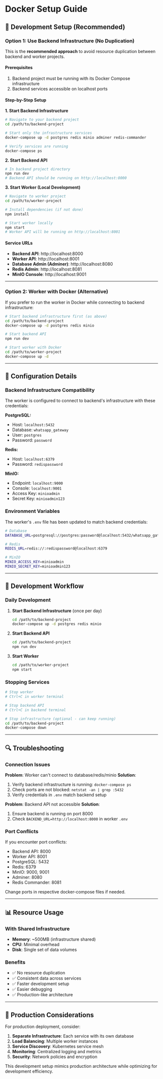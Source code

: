 # Docker Setup Guide

## 🐳 Development Setup (Recommended)

### Option 1: Use Backend Infrastructure (No Duplication)

This is the **recommended approach** to avoid resource duplication between backend and worker projects.

#### Prerequisites

1. Backend project must be running with its Docker Compose infrastructure
2. Backend services accessible on localhost ports

#### Step-by-Step Setup

**1. Start Backend Infrastructure**

```bash
# Navigate to your backend project
cd /path/to/backend-project

# Start only the infrastructure services
docker-compose up -d postgres redis minio adminer redis-commander

# Verify services are running
docker-compose ps
```

**2. Start Backend API**

```bash
# In backend project directory
npm run dev
# Backend API should be running on http://localhost:8000
```

**3. Start Worker (Local Development)**

```bash
# Navigate to worker project
cd /path/to/worker-project

# Install dependencies (if not done)
npm install

# Start worker locally
npm start
# Worker API will be running on http://localhost:8001
```

#### Service URLs

- **Backend API**: http://localhost:8000
- **Worker API**: http://localhost:8001
- **Database Admin (Adminer)**: http://localhost:8080
- **Redis Admin**: http://localhost:8081
- **MinIO Console**: http://localhost:9001

---

### Option 2: Worker with Docker (Alternative)

If you prefer to run the worker in Docker while connecting to backend infrastructure:

```bash
# Start backend infrastructure first (as above)
cd /path/to/backend-project
docker-compose up -d postgres redis minio

# Start backend API
npm run dev

# Start worker with Docker
cd /path/to/worker-project
docker-compose up -d
```

---

## 🔧 Configuration Details

### Backend Infrastructure Compatibility

The worker is configured to connect to backend's infrastructure with these credentials:

**PostgreSQL:**

- Host: `localhost:5432`
- Database: `whatsapp_gateway`
- User: `postgres`
- Password: `password`

**Redis:**

- Host: `localhost:6379`
- Password: `redispassword`

**MinIO:**

- Endpoint: `localhost:9000`
- Console: `localhost:9001`
- Access Key: `minioadmin`
- Secret Key: `minioadmin123`

### Environment Variables

The worker's `.env` file has been updated to match backend credentials:

```bash
# Database
DATABASE_URL=postgresql://postgres:password@localhost:5432/whatsapp_gateway

# Redis
REDIS_URL=redis://:redispassword@localhost:6379

# MinIO
MINIO_ACCESS_KEY=minioadmin
MINIO_SECRET_KEY=minioadmin123
```

---

## 🚀 Development Workflow

### Daily Development

1. **Start Backend Infrastructure** (once per day)

   ```bash
   cd /path/to/backend-project
   docker-compose up -d postgres redis minio
   ```

2. **Start Backend API**

   ```bash
   cd /path/to/backend-project
   npm run dev
   ```

3. **Start Worker**
   ```bash
   cd /path/to/worker-project
   npm start
   ```

### Stopping Services

```bash
# Stop worker
# Ctrl+C in worker terminal

# Stop backend API
# Ctrl+C in backend terminal

# Stop infrastructure (optional - can keep running)
cd /path/to/backend-project
docker-compose down
```

---

## 🔍 Troubleshooting

### Connection Issues

**Problem**: Worker can't connect to database/redis/minio
**Solution**:

1. Verify backend infrastructure is running: `docker-compose ps`
2. Check ports are not blocked: `netstat -an | grep :5432`
3. Verify credentials in `.env` match backend setup

**Problem**: Backend API not accessible
**Solution**:

1. Ensure backend is running on port 8000
2. Check `BACKEND_URL=http://localhost:8000` in worker `.env`

### Port Conflicts

If you encounter port conflicts:

- Backend API: 8000
- Worker API: 8001
- PostgreSQL: 5432
- Redis: 6379
- MinIO: 9000, 9001
- Adminer: 8080
- Redis Commander: 8081

Change ports in respective docker-compose files if needed.

---

## 📊 Resource Usage

### With Shared Infrastructure

- **Memory**: ~500MB (infrastructure shared)
- **CPU**: Minimal overhead
- **Disk**: Single set of data volumes

### Benefits

- ✅ No resource duplication
- ✅ Consistent data across services
- ✅ Faster development setup
- ✅ Easier debugging
- ✅ Production-like architecture

---

## 🎯 Production Considerations

For production deployment, consider:

1. **Separate Infrastructure**: Each service with its own database
2. **Load Balancing**: Multiple worker instances
3. **Service Discovery**: Kubernetes service mesh
4. **Monitoring**: Centralized logging and metrics
5. **Security**: Network policies and encryption

This development setup mimics production architecture while optimizing for development efficiency.
